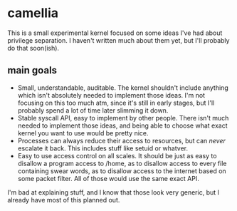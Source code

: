 camellia
========
This is a small experimental kernel focused on some ideas I've had about privilege separation. I haven't written much about them yet, but I'll probably do that soon(ish).

main goals
----------
* Small, understandable, auditable. The kernel shouldn't include anything which isn't absolutely needed to implement those ideas. I'm not focusing on this too much atm, since it's still in early stages, but I'll probably spend a lot of time later slimming it down.
* Stable syscall API, easy to implement by other people. There isn't much needed to implement those ideas, and being able to choose what exact kernel you want to use would be pretty nice.
* Processes can always reduce their access to resources, but can *never* escalate it back. This includes stuff like setuid or whatver.
* Easy to use access control on all scales. It should be just as easy to disallow a program access to /home, as to disallow access to every file containing swear words, as to disallow access to the internet based on some packet filter. All of those would use the same exact API.

I'm bad at explaining stuff, and I know that those look very generic, but I already have most of this planned out.
